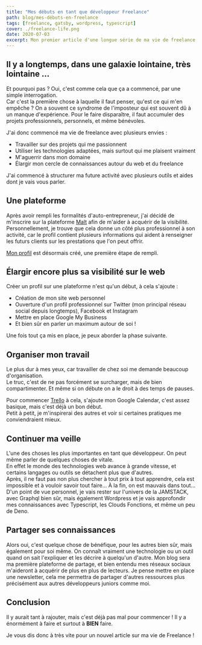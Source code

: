 ```yaml
---
title: "Mes débuts en tant que développeur Freelance"
path: blog/mes-débuts-en-freelance
tags: [freelance, gatsby, wordpress, typescript]
cover: ./freelance-life.png
date: 2020-07-03
excerpt: Mon premier article d'une longue série de ma vie de freelance.
---
```


## Il y a longtemps, dans une galaxie lointaine, très lointaine ...

Et pourquoi pas ? Oui, c'est comme cela que ça a commencé, par une simple interrogation.  
Car c'est la première chose à laquelle il faut penser, qu'est ce qui m'en empêche ? On a souvent ce syndrome de l'imposteur qui est souvent dû à un manque d'expérience.
Pour le faire disparaître, il faut accumuler des projets professionnels, personnels, et même bénévoles.  

J'ai donc commencé ma vie de freelance avec plusieurs envies : 
- Travailler sur des projets qui me passionnent
- Utiliser les technologies adaptées, mais surtout qui me plaisent vraiment
- M'aguerrir dans mon domaine
- Élargir mon cercle de connaissances autour du web et du freelance 

J'ai commencé à structurer ma future activité avec plusieurs outils et aides dont je vais vous parler.

## Une plateforme

Après avoir rempli les formalités d'auto-entrepreneur, j'ai décidé de m'inscrire sur la plateforme [Malt](https://www.malt.fr/) afin de m'aider à acquérir de la visibilité.  
Personnellement, je trouve que cela donne un côté plus professionnel à son activité, car le profil contient plusieurs informations qui aident à renseigner les futurs clients sur les prestations que l'on peut offrir.  

[Mon profil](https://www.malt.fr/profile/christophegibelli) est désormais créé, une première étape de rempli.

## Élargir encore plus sa visibilité sur le web

Créer un profil sur une plateforme n'est qu'un début, à cela s'ajoute : 
- Création de mon site web personnel
- Ouverture d'un profil professionnel sur Twitter (mon principal réseau social depuis longtemps), Facebook et Instagram
- Mettre en place Google My Business
- Et bien sûr en parler un maximum autour de soi !

Une fois tout ça mis en place, je peux aborder la phase suivante.

## Organiser mon travail

Le plus dur à mes yeux, car travailler de chez soi me demande beaucoup d'organisation.  
Le truc, c'est de ne pas forcément se surcharger, mais de bien compartimenter. Et même si on débute on a le droit à des temps de pauses.  

Pour commencer [Trello](https://trello.com/#) à cela, s'ajoute mon Google Calendar, c'est assez basique, mais c'est déjà un bon début.   
Petit à petit, je m'inspirerai des autres et voir si certaines pratiques me conviendraient mieux.

## Continuer ma veille 

L'une des choses les plus importantes en tant que développeur. On peut même parler de quelques choses de vitale.  
En effet le monde des technologies web avance à grande vitesse, et certains langages ou outils se détachent plus que d'autres.  
Après, il ne faut pas non plus chercher à tout prix à tout apprendre, cela est impossible et à vouloir savoir tout faire... À la fin, on est mauvais dans tout...  
D'un point de vue personnel, je vais rester sur l'univers de la JAMSTACK, avec Graphql bien sûr, mais également Wordpress et je vais approfondir mes connaissances avec Typescript, les Clouds Fonctions, et même un peu de Deno.

## Partager ses connaissances

Alors oui, c'est quelque chose de bénéfique, pour les autres bien sûr, mais également pour soi même. On connaît vraiment une technologie ou un outil quand on sait l'expliquer et les décrire à quelqu'un d'autre.
Mon blog sera ma première plateforme de partage, et bien entendu mes réseaux sociaux m'aideront à acquérir de plus en plus de lecteurs.
Je pense mettre en place une newsletter, cela me permettra de partager d'autres ressources plus précisément aux autres développeurs juniors comme moi.

## Conclusion

Il y aurait tant à rajouter, mais c'est déjà pas mal pour commencer ! Il y a énormément à faire et surtout à **BIEN** faire.

Je vous dis donc à très vite pour un nouvel article sur ma vie de Freelance ! 


